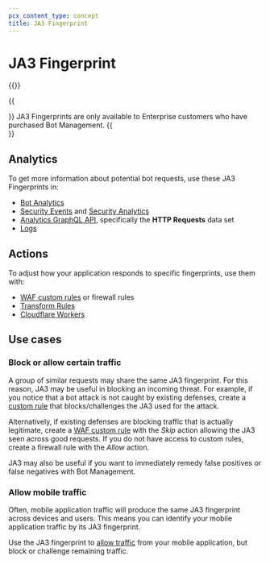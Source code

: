 ```yaml
---
pcx_content_type: concept
title: JA3 Fingerprint
---
```


# JA3 Fingerprint

{{<render file="_ja3-fingerprint.md">}}

{{<Aside type="note">}}
JA3 Fingerprints are only available to Enterprise customers who have purchased Bot Management.
{{</Aside>}}

## Analytics

To get more information about potential bot requests, use these JA3 Fingerprints in:

- [Bot Analytics](/bots/bot-analytics/bm-subscription/)
- [Security Events](/waf/security-events/) and [Security Analytics](/waf/security-analytics/)
- [Analytics GraphQL API](/analytics/graphql-api/), specifically the **HTTP Requests** data set
- [Logs](/logs/reference/log-fields/zone/http_requests/)

## Actions

To adjust how your application responds to specific fingerprints, use them with:

- [WAF custom rules](/waf/custom-rules/) or firewall rules
- [Transform Rules](/rules/transform/)
- [Cloudflare Workers](/workers/runtime-apis/request/#incomingrequestcfproperties)

## Use cases

### Block or allow certain traffic

A group of similar requests may share the same JA3 fingerprint. For this reason, JA3 may be useful in blocking an incoming threat. For example, if you notice that a bot attack is not caught by existing defenses, create a [custom rule](/waf/custom-rules/) that blocks/challenges the JA3 used for the attack.

Alternatively, if existing defenses are blocking traffic that is actually legitimate, create a [WAF custom rule](/waf/custom-rules/) with the _Skip_ action allowing the JA3 seen across good requests. If you do not have access to custom rules, create a firewall rule with the _Allow_ action.

JA3 may also be useful if you want to immediately remedy false positives or false negatives with Bot Management.

### Allow mobile traffic

Often, mobile application traffic will produce the same JA3 fingerprint across devices and users. This means you can identify your mobile application traffic by its JA3 fingerprint.

Use the JA3 fingerprint to [allow traffic](/waf/custom-rules/use-cases/challenge-bad-bots/#adjust-for-mobile-traffic) from your mobile application, but block or challenge remaining traffic.
